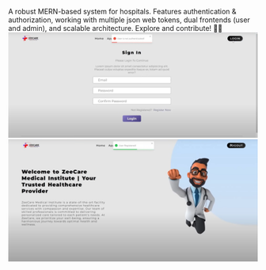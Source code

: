 A robust MERN-based system for hospitals. Features authentication & authorization, working with multiple json web tokens, dual frontends (user and admin), and scalable architecture. Explore and contribute! 🏥🚀
![alt text](https://github.com/addy0328p/Hospital-Management-MERN-Project/blob/main/Screenshot%202024-09-18%20194018.png)
![alt text](https://github.com/addy0328p/Hospital-Management-MERN-Project/blob/main/Screenshot%202024-09-18%20194034.png)
